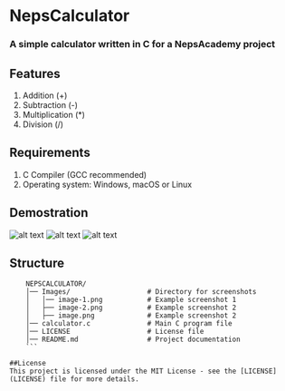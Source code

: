 # NepsCalculator
### A simple calculator written in C for a NepsAcademy project

## Features
1. Addition (+)
2. Subtraction (-)
3. Multiplication (*)
4. Division (/)

## Requirements
1. C Compiler (GCC recommended)
2. Operating system: Windows, macOS or Linux

## Demostration
![alt text](image.png)
![alt text](image-1.png)
![alt text](image-2.png)

## Structure
```
    NEPSCALCULATOR/  
    │── Images/                   # Directory for screenshots
    │   │── image-1.png           # Example screenshot 1
    │   ├── image-2.png           # Example screenshot 2
    │   ├── image.png             # Example screenshot 2
    │── calculator.c              # Main C program file
    │── LICENSE                   # License file
    │── README.md                 # Project documentation
    ```

##License
This project is licensed under the MIT License - see the [LICENSE](LICENSE) file for more details.